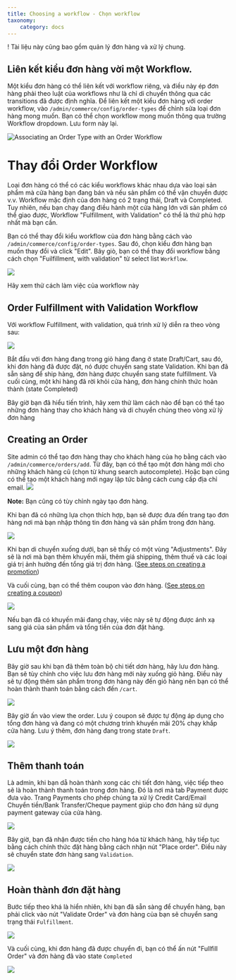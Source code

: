 ```yaml
---
title: Choosing a workflow - Chọn workflow
taxonomy:
    category: docs
---
```


! Tài liệu này cũng bao gồm quản lý đơn hàng và xử lý chung.

## Liên kết kiểu đơn hàng vời một Workflow.

Một kiểu đơn hàng có thể liên kết với workflow riêng, và điều này ép đơn hàng phải theo luật của workflows như là chỉ di chuyển thông qua các transitions đã được định nghĩa. Để liên kết một kiểu đơn hàng với order workflow, vào ``/admin/commerce/config/order-types`` để chỉnh sửa loại đơn hàng mong muốn. Bạn có thể chọn workflow mong muốn thông qua trường Workflow dropdown. Lưu form này lại.

![Associating an Order Type with an Order Workflow](../../images/order_workflow_association.jpg)

Thay đổi Order Workflow
=======================


Loại đơn hàng có thể có các kiểu workflows khác nhau dựa vào loại sản phẩm mà cửa hàng bạn đang bán và nếu sản phẩm có thể vận chuyển được v.v. Workflow mặc định của đơn hàng có 2 trạng thái, Draft và Completed. Tuy nhiên, nếu bạn chạy đang điều hành một cửa hàng lớn với sản phẩm có thể giao được, Workflow "Fulfillment, with Validation" có thể là thứ phù hợp nhất mà bạn cần.


Bạn có thể thay đổi kiểu workflow của đơn hàng bằng cách vào `/admin/commerce/config/order-types`. Sau đó, chọn kiểu đơn hàng bạn muốn thay đổi và click "Edit". Bây giò, bạn có thể thay đổi workflow bằng cách chọn "Fuilfillment, with validation" từ select list `Workflow`.

![](../../images/select_order_type_workflow.png)

Hãy xem thử cách làm việc của workflow này

## Order Fulfillment with Validation Workflow

Với workflow Fulfillment, with validation, quá trình xử lý  diễn ra theo vòng sau:

![](../../images/order_workflow.png)

Bắt đầu với đơn hàng đang trong giỏ hàng đang ở state Draft/Cart, sau đó, khi đơn hàng đã được đặt, nó được chuyển sang state Validation. Khi bạn đã sẵn sàng để ship hàng, đơn hàng được chuyển sang state fulfillment. Và cuối cùng, một khi hàng đã rời khỏi cửa hàng, đơn hàng chính thức hoàn thành (state Completed)

Bây giờ bạn đã hiểu tiến trình, hãy xem thử làm cách nào để bạn có thể tạo những đơn hàng thay cho khách hàng và di chuyển chúng theo vòng xử lý đơn hàng

Creating an Order
-----------------

Site admin có thể tạo đơn hàng thay cho khách hàng của họ bằng cách vào ``/admin/commerce/orders/add``. Từ đây, bạn có thể tạo một đơn hàng mới cho những khách hàng cũ (chọn từ khung search autocomplete). Hoặc bạn cũng có thể tạo một khách hàng mới ngay lập tức bằng cách cung cấp địa chỉ email. 
![](../../images/create_a_new_order.png)

**Note:** Bạn cũng có tùy chỉnh ngày tạo đơn hàng.

Khi bạn đã có những lựa chọn thích hợp, bạn sẽ được đưa đến trang tạo đơn hàng nơi mà bạn nhập thông tin đơn hàng và sản phẩm trong đơn hàng.

![](../../images/order_details.png)

Khi bạn di chuyển xuống dưới, bạn sẽ thấy có một vùng "Adjustments". Đây sẽ là nơi mà bạn thêm khuyến mãi, thêm giá shipping, thêm thuế và các loại giá trị ảnh hưởng đến tổng giá trị đơn hàng. ([See steps on creating a promotion](../../../06.product-merchandising/01.create-promotion))

 Và cuối cùng, bạn có thể thêm coupon vào đơn hàng. ([See steps on creating a coupon](../../../06.product-merchandising/02.create-coupon))

![](../../images/applying_coupons_to_order.png)

Nếu bạn đã có khuyến mãi đang chạy, việc này sẽ tự động được ánh xạ sang giá của sản phẩm và tổng tiền của đơn đặt hàng.

Lưu một đơn hàng
---------------

Bây giờ sau khi bạn đã thêm toàn bộ chi tiết dơn hàng, hãy lưu đơn hàng. Bạn sẽ tùy chỉnh cho việc lưu đơn hàng mới này xuống giỏ hàng. Điều này sẽ tự động thêm sản phẩm trong đơn hàng này đến giỏ hàng nên bạn có thể hoàn thành thanh toán bằng cách đến ``/cart``.

![](../../images/save_order_to_cart.png)

Bây giờ ấn vào view the order. Lưu ý coupon sẽ được tự động áp dụng cho tổng đơn hàng và đang có một chương trình khuyến mãi 20% chạy khắp cửa hàng. Lưu ý thêm, đơn hàng đang trong state `Draft`.

![](../../images/promotion_applied_to_order.png)

Thêm thanh toán
----------------

Là admin, khi bạn dẵ hoàn thành xong các chi tiết đơn hàng, việc tiếp theo sẽ là hoàn thành thanh toán trong đơn hàng. Đó là nơi mà tab Payment được đưa vào. Trang Payments cho phép chúng ta xử lý Credit Card/Email Chuyển tiền/Bank Transfer/Cheque payment giúp cho đơn hảng sử dụng payment gateway của cửa hàng.

![](../../images/capture_order_payment.png)

Bây giờ, bạn đã nhận được tiền cho hàng hóa từ khách hàng, hãy tiếp tục bằng cách chính thức đặt hàng bằng cách nhận nút "Place order". Điều này sẽ chuyển state đơn hàng sang `Validation`.


![](../../images/order_in_validation_state.png)

Hoàn thành đơn đặt hàng
--------------------

Bước tiếp theo khá là hiển nhiên, khi bạn đã sẵn sàng để chuyển hàng, bạn phải click vào nút "Validate Order" và đơn hàng của bạn sẽ chuyển sang trạng thái `Fulfillment`.

![](../../images/order_in_fulfillment_state.png)

Và cuối cùng, khi đơn hàng đã được chuyển đi, bạn có thể ấn nút "Fullfill Order" và đơn hàng đã vào state `Completed`

![](../../images/order_completed.png)
